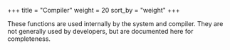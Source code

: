 +++
title = "Compiler"
weight = 20
sort_by = "weight"
+++

These functions are used internally by the system and compiler. They are not generally used by developers, but are documented here for completeness.